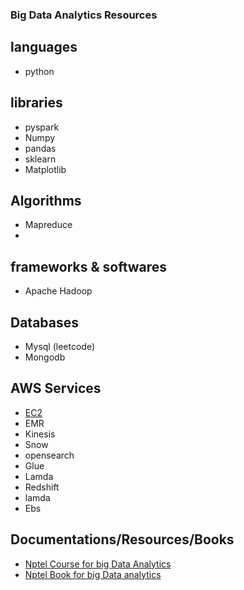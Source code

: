 ### Big Data Analytics Resources

## languages

- python

## libraries

- pyspark
- Numpy
- pandas
- sklearn
- Matplotlib

## Algorithms

- Mapreduce
-

## frameworks & softwares
- Apache Hadoop

## Databases

- Mysql (leetcode)
- Mongodb

## AWS Services
- [EC2](https://medium.com/edureka/aws-ec2-tutorial-16583cc7798e)
- EMR
- Kinesis
- Snow
- opensearch
- Glue
- Lamda
- Redshift
- lamda
- Ebs

## Documentations/Resources/Books

- [Nptel Course for big Data Analytics](https://nptel.ac.in/courses/106104189)
- [Nptel Book for big Data analytics](https://drive.google.com/file/d/1aduy4DMWIqv4xXPdWzwHxnCBc_H6JnoT/view)
